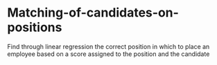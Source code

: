 # Matching-of-candidates-on-positions
Find through linear regression the correct position in which to place an employee based on a score assigned to the position and the candidate
